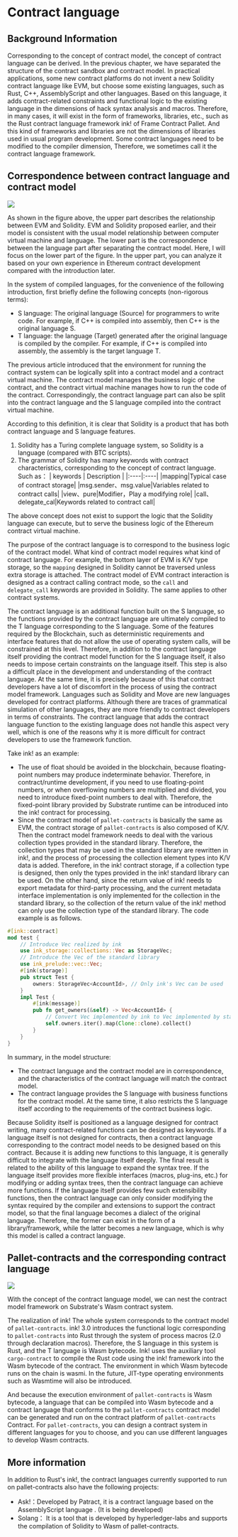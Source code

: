 # Contract language

## Background Information

Corresponding to the concept of contract model, the concept of contract language can be derived.  In the previous chapter, we have separated the structure of the contract sandbox and contract model. In practical applications, some new contract platforms do not invent a new Solidity contract language like EVM, but choose some existing languages, such as Rust, C++,  AssemblyScript  and other languages. Based on this language, it adds contract-related constraints and functional logic to the existing language in the dimensions of hack syntax analysis and macros. Therefore, in many cases, it will exist in the form of frameworks, libraries, etc., such as the Rust contract language framework ink! of Frame Contract Pallet. And this kind of frameworks and libraries are not the dimensions of libraries used in usual program development. Some contract languages need to be modified to the compiler dimension, Therefore, we sometimes call it the contract language framework.

## Correspondence between contract language and contract model

![](./imgs/language_1.jpg)

As shown in the figure above, the upper part describes the relationship between EVM and Solidity. EVM and Solidity proposed earlier, and their model is consistent with the usual model relationship between computer virtual machine and language. The lower part is the correspondence between the language part after separating the contract model. Here, I will focus on the lower part of the figure. In the upper part, you can analyze it based on your own experience in Ethereum  contract development compared with the introduction later.

In the system of compiled languages, for the convenience of the following introduction, first briefly define the following concepts (non-rigorous terms):

* S language: The original language (Source) for programmers to write code. For example, if C++ is compiled into assembly, then C++ is the original language S.
* T language: the language (Target) generated after the original language is compiled by the compiler. For example, if C++ is compiled into assembly, the assembly is the target language T.

The previous article introduced that the environment for running the contract system can be logically split into a contract model and a contract virtual machine. The contract model manages the business logic of the contract, and the contract virtual machine manages how to run the code of the contract. Correspondingly, the contract language part can also be split into the contract language and the S language compiled into the contract virtual machine.

According to this definition, it is clear that Solidity is a product that has both contract language and S language features.

1. Solidity has a Turing complete language system, so Solidity is a language (compared with BTC scripts).
2. The grammar of Solidity has many keywords with contract characteristics, corresponding to the concept of contract language. Such as：
| keywords              | Description                         |
|:----|:----|
|mapping|Typical case of contract storage|
|msg.sender、msg.value|Variables related to contract calls|
|view、pure|Modifier，Play a modifying role|
|call、delegate_cal|Keywords related to contract call|

The above concept does not exist to support the logic that the Solidity language can execute, but to serve the business logic of the Ethereum contract virtual machine.

The purpose of the contract language is to correspond to the business logic of the contract model. What kind of contract model requires what kind of contract language. For example, the bottom layer of EVM is K/V type storage, so the `mapping` designed in Solidity cannot be traversed unless extra storage is attached. The contract model of EVM contract interaction is designed as a contract calling contract mode, so the `call` and `delegate_call` keywords are provided in Solidity. The same applies to other contract systems.

The contract language is an additional function built on the S language, so the functions provided by the contract language are ultimately compiled to the T language corresponding to the S language. Some of the features required by the Blockchain, such as deterministic requirements and interface features that do not allow the use of operating system calls, will be constrained at this level. Therefore, in addition to the contract language itself providing the contract model function for the S language itself, it also needs to impose certain constraints on the language itself. This step is also a difficult place in the development and understanding of the contract language. At the same time, it is precisely because of this that contract developers have a lot of discomfort in the process of using the contract model framework. Languages such as Solidity and Move are new languages developed for contract platforms. Although there are traces of grammatical simulation of other languages, they are more friendly to contract developers in terms of constraints. The contract language that adds the contract language function to the existing language does not handle this aspect very well, which is one of the reasons why it is more difficult for contract developers to use the framework function.

Take ink! as an example:

* The use of float should be avoided in the blockchain, because floating-point numbers may produce indeterminate behavior. Therefore, in contract/runtime development, if you need to use floating-point numbers, or when overflowing numbers are multiplied and divided, you need to introduce fixed-point numbers to deal with. Therefore, the fixed-point library provided by Substrate runtime can be introduced into the ink! contract for processing.
* Since the contract model of `pallet-contracts` is basically the same as EVM, the contract storage of `pallet-contracts` is also composed of K/V. Then the contract model framework needs to deal with the various collection types provided in the standard library. Therefore, the collection types that may be used in the standard library are rewritten in ink!, and the process of processing the collection element types into K/V data is added. Therefore, in the ink! contract storage, if a collection type is designed, then only the types provided in the ink! standard library can be used. On the other hand, since the return value of ink! needs to export metadata for third-party processing, and the current metadata interface implementation is only implemented for the collection in the standard library, so the collection of the return value of the ink! method can only use the collection type of the standard library. The code example is as follows.
```rust
#[ink::contract]
mod test {
    // Introduce Vec realized by ink
    use ink_storage::collections::Vec as StorageVec;
    // Introduce the Vec of the standard library
    use ink_prelude::vec::Vec;
    #[ink(storage)]
    pub struct Test {
        owners: StorageVec<AccountId>, // Only ink's Vec can be used
    }
    impl Test {
        #[ink(message)]
        pub fn get_owners(&self) -> Vec<AccountId> {
            // Convert Vec implemented by ink to Vec implemented by standard library
            self.owners.iter().map(Clone::clone).collect()
        }
    }
}
```

In summary, in the model structure:

* The contract language and the contract model are in correspondence, and the characteristics of the contract language will match the contract model.
* The contract language provides the S language with business functions for the contract model. At the same time, it also restricts the S language itself according to the requirements of the contract business logic.

Because Solidity itself is positioned as a language designed for contract writing, many contract-related functions can be designed as keywords. If a language itself is not designed for contracts, then a contract language corresponding to the contract model needs to be designed based on this contract. Because it is adding new functions to this language, it is generally difficult to integrate with the language itself deeply. The final result is related to the ability of this language to expand the syntax tree. If the language itself provides more flexible interfaces (macros, plug-ins, etc.) for modifying or adding syntax trees, then the contract language can achieve more functions. If the language itself provides few such extensibility functions, then the contract language can only consider modifying the syntax required by the compiler and extensions to support the contract model, so that the final language becomes a dialect of the original language. Therefore, the former can exist in the form of a library/framework, while the latter becomes a new language, which is why this model is called a contract language.

## **Pallet-contracts and the corresponding contract language**

![](./imgs/englanguage_2.jpg)

With the concept of the contract language model, we can nest the contract model framework on Substrate's Wasm contract system.

The realization of ink! The whole system corresponds to the contract model of `pallet-contracts`. ink! 3.0 introduces the functional logic corresponding to `pallet-contracts` into Rust through the system of process macros (2.0 through declaration macros). Therefore, the S language in this system is Rust, and the T language is Wasm bytecode. Ink! uses the auxiliary tool `cargo-contract` to compile the Rust code using the ink! framework into the Wasm bytecode of the contract. The environment in which Wasm  bytecode runs on the chain is wasmi. In the future, JIT-type operating environments such as Wasmtime will also be introduced.

And because the execution environment of `pallet-contracts`  is Wasm bytecode, a language that can be compiled into Wasm bytecode and a contract language that conforms to the `pallet-contracts` contract model can be generated and run on the contract platform of `pallet-contracts`  Contract. For `pallet-contracts`, you can design a contract system in different languages for you to choose, and you can use different languages to develop Wasm contracts.

## More information

In addition to Rust's ink!, the contract languages currently supported to run on pallet-contracts also have the following projects:

* Ask!：Developed by Patract, it is a contract language based on the  AssemblyScript language . (It is being developed)
* Solang： It is a tool that is developed by hyperledger-labs and supports the compilation of Solidity to Wasm of pallet-contracts.
